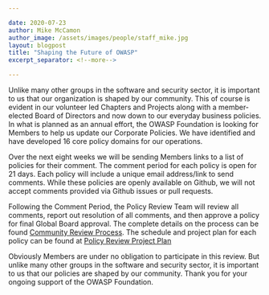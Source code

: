 ```yaml
---

date: 2020-07-23
author: Mike McCamon
author_image: /assets/images/people/staff_mike.jpg
layout: blogpost
title: "Shaping the Future of OWASP"
excerpt_separator: <!--more-->

---
```


Unlike many other groups in the software and security sector, it is important to us that our organization is shaped by our community. This of course is evident in our volunteer led Chapters and Projects along with a member-elected Board of Directors and now down to our everyday business policies. In what is planned as an annual effort, the OWASP Foundation is looking for Members to help us update our Corporate Policies. We have identified and have developed 16 core policy domains for our operations.

<!--more-->
Over the next eight weeks we will be sending Members links to a list of policies for their comment. The comment period for each policy is open for 21 days. Each policy will include a unique email address/link to send comments. While these policies are openly available on Github, we will not accept comments provided via Github issues or pull requests.

Following the Comment Period, the Policy Review Team will review all comments, report out resolution of all comments, and then approve a policy for final Global Board approval.  The complete details on the process can be found [Community Review Process](https://policy.owasp.org/operational/community-review-process). The schedule and project plan for each policy can be found at [Policy Review Project Plan](/www-staff/projects/202010-policy-review.html)

Obviously Members are under no obligation to participate in this review. But unlike many other groups in the software and security sector, it is important to us that our policies are shaped by our community. Thank you for your ongoing support of the OWASP Foundation.
